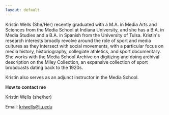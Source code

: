 ```yaml
---
layout: default
---
```


Kristin Wells (She/Her) recently graduated with a M.A. in Media Arts and Sciences from the Media School at Indiana University, and she has a B.A. in Media Studies and a B.A. in Spanish from the University of Tulsa. Kristin's research interests broadly revolve around the role of sport and media cultures as they intersect with social movements, with a particular focus on media history, historiography, collegiate athletics, and sport documentary. She works with the Media School Archive on digitizing and doing archival description on the Miley Collection, an expansive collection of sport broadcasts dating back to the 1920s. 

Kristin also serves as an adjunct instructor in the Media School. 


**How to contact me**

Kristin Wells (she/her)

Email: <kriwells@iu.edu>
